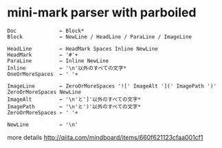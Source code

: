 
# mini-mark parser with parboiled

```
Doc              ← Block*
Block            ← NewLine / HeadLine / ParaLine / ImageLine

HeadLine         ← HeadMark Spaces Inline NewLine
HeadMark         ← '#'+
ParaLine         ← Inline NewLine
Inline           ← '\n'以外のすべての文字*
OneOrMoreSpaces  ← ' '+

ImageLine        ← ZeroOrMoreSpaces '![' ImageAlt '](' ImagePath ')' ZeroOrMoreSpaces NewLine
ImageAlt         ← '\n'と']'以外のすべての文字*
ImagePath        ← '\n'と')'以外のすべての文字*
ZeroOrMoreSpaces ← ' '+

NewLine          ← '\n'
```

more details http://qiita.com/mindboard/items/660f621123cfaa001cf1
